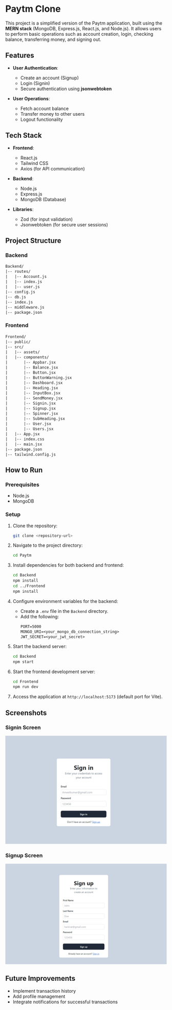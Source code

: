 # Paytm Clone

This project is a simplified version of the Paytm application, built using the **MERN stack** (MongoDB, Express.js, React.js, and Node.js). It allows users to perform basic operations such as account creation, login, checking balance, transferring money, and signing out.

## Features

- **User Authentication**:
  - Create an account (Signup)
  - Login (Signin)
  - Secure authentication using **jsonwebtoken**

- **User Operations**:
  - Fetch account balance
  - Transfer money to other users
  - Logout functionality

## Tech Stack

- **Frontend**:
  - React.js
  - Tailwind CSS
  - Axios (for API communication)

- **Backend**:
  - Node.js
  - Express.js
  - MongoDB (Database)

- **Libraries**:
  - Zod (for input validation)
  - Jsonwebtoken (for secure user sessions)

## Project Structure

### Backend
```
Backend/
|-- routes/
|   |-- Account.js
|   |-- index.js
|   |-- user.js
|-- config.js
|-- db.js
|-- index.js
|-- middleware.js
|-- package.json
```

### Frontend
```
Frontend/
|-- public/
|-- src/
|   |-- assets/
|   |-- components/
|       |-- Appbar.jsx
|       |-- Balance.jsx
|       |-- Button.jsx
|       |-- ButtonWarning.jsx
|       |-- Dashboard.jsx
|       |-- Heading.jsx
|       |-- InputBox.jsx
|       |-- SendMoney.jsx
|       |-- Signin.jsx
|       |-- Signup.jsx
|       |-- Spinner.jsx
|       |-- SubHeading.jsx
|       |-- User.jsx
|       |-- Users.jsx
|   |-- App.jsx
|   |-- index.css
|   |-- main.jsx
|-- package.json
|-- tailwind.config.js
```

## How to Run

### Prerequisites
- Node.js
- MongoDB

### Setup

1. Clone the repository:
   ```bash
   git clone <repository-url>
   ```

2. Navigate to the project directory:
   ```bash
   cd Paytm
   ```

3. Install dependencies for both backend and frontend:
   ```bash
   cd Backend
   npm install
   cd ../Frontend
   npm install
   ```

4. Configure environment variables for the backend:
   - Create a `.env` file in the `Backend` directory.
   - Add the following:
     ```env
     PORT=5000
     MONGO_URI=<your_mongo_db_connection_string>
     JWT_SECRET=<your_jwt_secret>
     ```

5. Start the backend server:
   ```bash
   cd Backend
   npm start
   ```

6. Start the frontend development server:
   ```bash
   cd Frontend
   npm run dev
   ```

7. Access the application at `http://localhost:5173` (default port for Vite).

## Screenshots

### Signin Screen
![Signin Screen](Frontend/src/assets/Signin.png)


### Signup Screen
![Signup Screen](Frontend/src/assets/Signup.png)


## Future Improvements

- Implement transaction history
- Add profile management
- Integrate notifications for successful transactions


